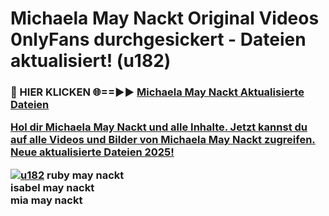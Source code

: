 # Michaela May Nackt Original Videos 0nlyFans durchgesickert - Dateien aktualisiert! (u182)

<h3>🔴 HIER KLICKEN 🌐==►► <a href="https://tinyurl.com/h6vf6nb8" rel="nofollow">Michaela May Nackt Aktualisierte Dateien

Hol dir Michaela May Nackt und alle Inhalte. Jetzt kannst du auf alle Videos und Bilder von Michaela May Nackt zugreifen. Neue aktualisierte Dateien 2025!

[![u182](https://i.imgur.com/sD4kR3V.gif)](https://tinyurl.com/h6vf6nb8)
ruby may nackt<br>
isabel may nackt<br>
mia may nackt